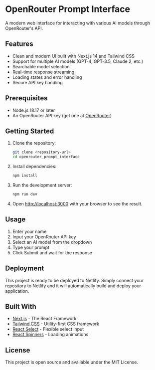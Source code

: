 # OpenRouter Prompt Interface

A modern web interface for interacting with various AI models through OpenRouter's API.

## Features

- Clean and modern UI built with Next.js 14 and Tailwind CSS
- Support for multiple AI models (GPT-4, GPT-3.5, Claude 2, etc.)
- Searchable model selection
- Real-time response streaming
- Loading states and error handling
- Secure API key handling

## Prerequisites

- Node.js 18.17 or later
- An OpenRouter API key (get one at [OpenRouter](https://openrouter.ai))

## Getting Started

1. Clone the repository:
   ```bash
   git clone <repository-url>
   cd openrouter_prompt_interface
   ```

2. Install dependencies:
   ```bash
   npm install
   ```

3. Run the development server:
   ```bash
   npm run dev
   ```

4. Open [http://localhost:3000](http://localhost:3000) with your browser to see the result.

## Usage

1. Enter your name
2. Input your OpenRouter API key
3. Select an AI model from the dropdown
4. Type your prompt
5. Click Submit and wait for the response

## Deployment

This project is ready to be deployed to Netlify. Simply connect your repository to Netlify and it will automatically build and deploy your application.

## Built With

- [Next.js](https://nextjs.org/) - The React Framework
- [Tailwind CSS](https://tailwindcss.com/) - Utility-first CSS framework
- [React Select](https://react-select.com/) - Flexible select input
- [React Spinners](https://www.npmjs.com/package/react-spinners) - Loading animations

## License

This project is open source and available under the MIT License.
